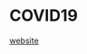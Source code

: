 
# COVID19

<!-- badges: start -->
<!-- badges: end -->

[website](https://uscbiostats.github.io/COVID19/)
